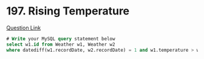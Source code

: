 # 197. Rising Temperature
[Question Link](https://leetcode.com/problems/rising-temperature/)
```sql
# Write your MySQL query statement below
select w1.id from Weather w1, Weather w2
where datediff(w1.recordDate, w2.recordDate) = 1 and w1.temperature > w2.temperature
```
